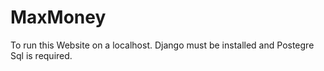 # MaxMoney

To run this Website on a localhost. Django must be installed and Postegre Sql is required.
